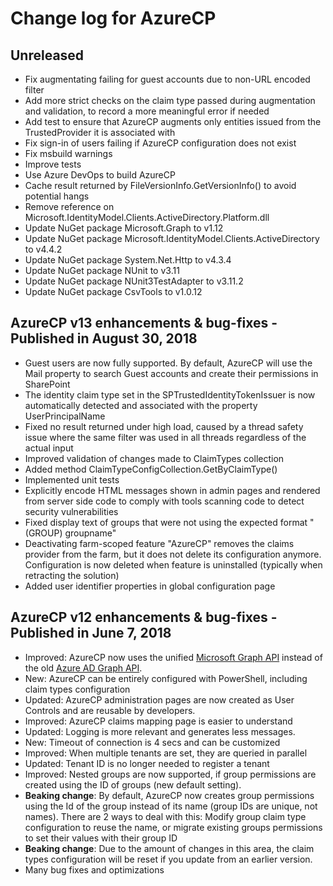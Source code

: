 # Change log for AzureCP

## Unreleased

* Fix augmentating failing for guest accounts due to non-URL encoded filter
* Add more strict checks on the claim type passed during augmentation and validation, to record a more meaningful error if needed
* Add test to ensure that AzureCP augments only entities issued from the TrustedProvider it is associated with
* Fix sign-in of users failing if AzureCP configuration does not exist
* Fix msbuild warnings
* Improve tests
* Use Azure DevOps to build AzureCP
* Cache result returned by FileVersionInfo.GetVersionInfo() to avoid potential hangs
* Remove reference on Microsoft.IdentityModel.Clients.ActiveDirectory.Platform.dll
* Update NuGet package Microsoft.Graph to v1.12
* Update NuGet package Microsoft.IdentityModel.Clients.ActiveDirectory to v4.4.2
* Update NuGet package System.Net.Http to v4.3.4
* Update NuGet package NUnit to v3.11
* Update NuGet package NUnit3TestAdapter to v3.11.2
* Update NuGet package CsvTools to v1.0.12

## AzureCP v13 enhancements & bug-fixes - Published in August 30, 2018

* Guest users are now fully supported. By default, AzureCP will use the Mail property to search Guest accounts and create their permissions in SharePoint
* The identity claim type set in the SPTrustedIdentityTokenIssuer is now automatically detected and associated with the property UserPrincipalName
* Fixed no result returned under high load, caused by a thread safety issue where the same filter was used in all threads regardless of the actual input
* Improved validation of changes made to ClaimTypes collection
* Added method ClaimTypeConfigCollection.GetByClaimType()
* Implemented unit tests
* Explicitly encode HTML messages shown in admin pages and rendered from server side code to comply with tools scanning code to detect security vulnerabilities
* Fixed display text of groups that were not using the expected format "(GROUP) groupname"
* Deactivating farm-scoped feature "AzureCP" removes the claims provider from the farm, but it does not delete its configuration anymore. Configuration is now deleted when feature is uninstalled (typically when retracting the solution)
* Added user identifier properties in global configuration page

## AzureCP v12 enhancements & bug-fixes - Published in June 7, 2018

* Improved: AzureCP now uses the unified [Microsoft Graph API](https://developer.microsoft.com/en-us/graph/) instead of the old [Azure AD Graph API](https://docs.microsoft.com/en-us/azure/active-directory/develop/active-directory-graph-api).
* New: AzureCP can be entirely configured with PowerShell, including claim types configuration
* Updated: AzureCP administration pages are now created as User Controls and are reusable by developers.
* Improved: AzureCP claims mapping page is easier to understand
* Updated: Logging is more relevant and generates less messages.
* New: Timeout of connection is 4 secs and can be customized
* Improved: When multiple tenants are set, they are queried in parallel
* Updated: Tenant ID is no longer needed to register a tenant
* Improved: Nested groups are now supported, if group permissions are created using the ID of groups (new default setting).
* **Beaking change**: By default, AzureCP now creates group permissions using the Id of the group instead of its name (group IDs are unique, not names). There are 2 ways to deal with this: Modify group claim type configuration to reuse the name, or migrate existing groups permissions to set their values with their group ID
* **Beaking change**: Due to the amount of changes in this area, the claim types configuration will be reset if you update from an earlier version.
* Many bug fixes and optimizations
